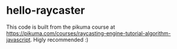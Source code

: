 # hello-raycaster
This code is built from the pikuma course at https://pikuma.com/courses/raycasting-engine-tutorial-algorithm-javascript. Higly recommended :)

